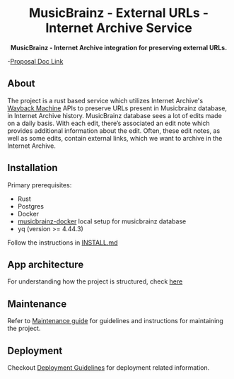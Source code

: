 # <div style="text-align: center;">MusicBrainz - External URLs - Internet Archive Service</div>

**<div style="text-align: center;">MusicBrainz - Internet Archive integration for preserving external URLs.</div>**

-[Proposal Doc Link](https://docs.google.com/document/d/1Bk66_HFWEA6gBbFfQzIriGGgxxbEIwN1CbVDcz7FTys/edit?usp=sharing)


## About

The project is a rust based service which utilizes Internet Archive's [Wayback Machine](https://web.archive.org/) APIs to preserve URLs present in Musicbrainz database, in Internet Archive history.
MusicBrainz database sees a lot of edits made on a daily basis. With each edit, there’s associated an edit note which provides additional information about the edit. Often, these edit notes, as well as some edits, contain external links, which we want to archive in the Internet Archive.

## Installation

Primary prerequisites:
- Rust
- Postgres
- Docker
- [musicbrainz-docker](https://github.com/metabrainz/musicbrainz-docker) local setup for musicbrainz database
- yq (version >= 4.44.3)

Follow the instructions in [INSTALL.md](docs/INSTALL.md)

## App architecture

For understanding how the project is structured, check [here](docs/ARCHITECTURE.md) 

## Maintenance

Refer to [Maintenance guide](docs/MAINTENANCE.md) for guidelines and instructions for maintaining the project.

## Deployment
Checkout [Deployment Guidelines](docs/DEPLOYMENT.md) for deployment related information.


